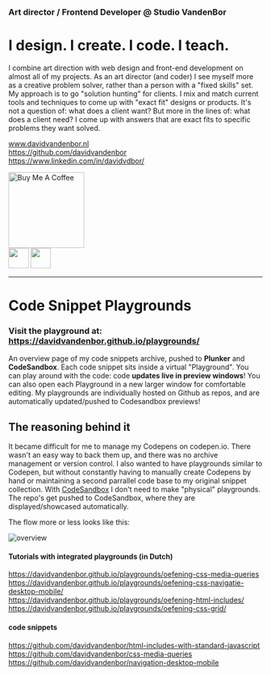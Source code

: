 ### Art director / Frontend Developer @ Studio VandenBor
# I design. I create. I code. I teach.

I combine art direction with web design and front-end development on almost all of my projects. As an art director (and coder) I see myself more as a creative problem solver, rather than a person with a "fixed skills" set. My approach is to go "solution hunting" for clients. I mix and match current tools and techniques to come up with "exact fit" designs or products. It's not a question of: what does a client want? But more in the lines of: what does a client need? I come up with answers that are exact fits to specific problems they want solved.

www.davidvandenbor.nl <br>
https://github.com/davidvandenbor <br>
https://www.linkedin.com/in/davidvdbor/

<a href="https://www.buymeacoffee.com/davidvandenbor" target="_blank"><img src="https://cdn.buymeacoffee.com/buttons/default-orange.png" alt="Buy Me A Coffee" width="150px"></a>
<br>
<a href="https://codepen.io/davidvdbor/pens/public" target="_blank"><img src="https://github.com//davidvandenbor/playgrounds/raw/master/README-img/codepen.png" width="40px"></a> <a href="https://github.com/davidvandenbor" target="_blank"><img src="https://github.com//davidvandenbor/playgrounds/raw/master/README-img/github.png" width="40px"></a>


-----------------------

# Code Snippet Playgrounds

### Visit the **playground** at: https://davidvandenbor.github.io/playgrounds/

An overview page of my code snippets archive, pushed to **Plunker** and **CodeSandbox**. Each code snippet sits inside a virtual "Playground". You can play around with the code: code **updates live in preview windows**! You can also open each Playground in a new larger window for comfortable editing. My playgrounds are individually hosted on Github as repos, and are automatically updated/pushed to Codesandbox previews!

## The reasoning behind it

It became difficult for me to manage my Codepens on codepen.io. There wasn't an easy way to back them up, and there was no archive management or version control. I also wanted to have playgrounds similar to Codepen, but without constantly having to manually create Codepens by hand or maintaining a second parrallel code base to my original snippet collection. With [CodeSandbox](https://codesandbox.io/) I don't need to make "physical" playgrounds. The repo's get pushed to CodeSandbox, where they are displayed/showcased automatically.

The flow more or less looks like this:

<img src="https://github.com//davidvandenbor/playgrounds/raw/master/README-img/explanation-codesanbox-plunker-github.png" alt="overview" style="max-width:100%;">


#### Tutorials with integrated playgrounds (in Dutch)

https://davidvandenbor.github.io/playgrounds/oefening-css-media-queries <br>
https://davidvandenbor.github.io/playgrounds/oefening-css-navigatie-desktop-mobile/ <br>
https://davidvandenbor.github.io/playgrounds/oefening-html-includes/ <br>
https://davidvandenbor.github.io/playgrounds/oefening-css-grid/

#### code snippets

https://github.com/davidvandenbor/html-includes-with-standard-javascript <br>
https://github.com/davidvandenbor/css-media-queries <br>
https://github.com/davidvandenbor/navigation-desktop-mobile <br>

